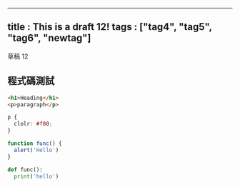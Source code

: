 --------------------------------------------------------------------------------
title : This is a draft 12!
tags  : ["tag4", "tag5", "tag6", "newtag"]
--------------------------------------------------------------------------------

草稿 12

## 程式碼測試

```html
<h1>Heading</h1>
<p>paragraph</p>
```

```css
p {
  clolr: #f00;
}
```

```js
function func() {
  alert('Hello')
}
```

```py
def func():
  print('hello')
```
